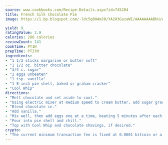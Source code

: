 ```yaml
---
source: www.cookbooks.com/Recipe-Details.aspx?id=745284
title: French Silk Chocolate Pie
image: https://1.bp.blogspot.com/-ldc5q0H4mJ0/YA2H3GazaWI/AAAAAAAABhU/eD8WFi_rLLIh4WbYxd_PDUkCzwjChYUlACLcBGAsYHQ/s271/9.png

yield: 9
ratingValue: 3.9
calories: 286 calories
reviewCount: 141
cookTime: PT1H
prepTime: PT37M
ingredients:
- "1 1/2 sticks margarine or butter soft"
- "1 1/2 oz. bitter chocolate"
- "3/4 c. sugar"
- "2 eggs unbeaten"
- "1 tsp. vanilla"
- "1 8-inch pie shell, baked or graham cracker"
- "Cool Whip"
directions:
- "Melt chocolate and set aside to cool."
- "Using electric mixer at medium speed to cream butter, add sugar gradually."
- "Blend chocolate in."
- "Add vanilla."
- "Mix well, then add eggs one at a time, beating 5 minutes after each egg."
- "Pour into pie shell and chill."
- "Top with Cool Whip and chocolate shavings, if desired."
crypto:
- "The current minimum transaction fee is fixed at 0.0001 bitcoin or a tenth of a millibitcoin per kilobyte, recently decreased from one millibitcoin."
---
```

